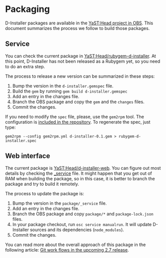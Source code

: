 # Packaging

D-Installer packages are available in the [YaST:Head project in
OBS](https://build.opensuse.org/project/show/YaST:Head). This document summarizes the process we
follow to build those packages.

## Service

You can check the current package in
[YaST:Head/rubygem-d-installer](https://build.opensuse.org/package/show/YaST:Head/rubygem-d-installer).
At this point, D-Installer has not been released as a Rubygem yet, so you need to do an extra step.

The process to release a new version can be summarized in these steps:

1. Bump the version in the `d-installer.gemspec` file.
2. Build the `gem` by running `gem build d-installer.gemspec`
3. Add an entry in the changes file.
4. Branch the OBS package and copy the `gem` and the `changes` files.
5. Commit the changes.

If you need to modify the `spec` file, please, use the `gem2rpm` tool. The configuration is [included
in the repository](./yastd/package/gem2rpm.yml). To regenerate the spec, just type:

    gem2rpm --config gem2rpm.yml d-installer-0.1.gem > rubygem-d-installer.spec

## Web interface

The current package is
[YaST:Head/d-installer-web](https://build.opensuse.org/package/show/YaST:Head/rubygem-d-installer).
You can figure out most details by checking the
[_service](_./web/package/_service) file. It might happen that you get
out of RAM when building the package, so in this case, it is better to
branch the package and try to build it remotely.

The process to update the package is:

1. Bump the version in the `package/_service` file.
2. Add an entry in the changes file.
3. Branch the OBS package and copy `package/*` and `package-lock.json` files.
4. In your package checkout, run `osc service manualrun`. It will update D-Installer sources and its
   dependencies (`node_modules`).
5. Commit the changes.

You can read more about the overall approach of this package in the following article: [Git work
flows in the upcoming 2.7 release](https://openbuildservice.org/2016/04/08/new_git_in_27/).
